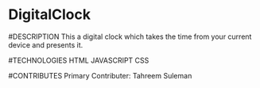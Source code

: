# DigitalClock

#DESCRIPTION
This a digital clock which takes the time from your current device and presents it.

#TECHNOLOGIES
HTML
JAVASCRIPT
CSS

#CONTRIBUTES
Primary Contributer: Tahreem Suleman
